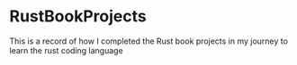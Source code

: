# RustBookProjects
This is a record of how I completed the Rust book projects in my journey to learn the rust coding language
